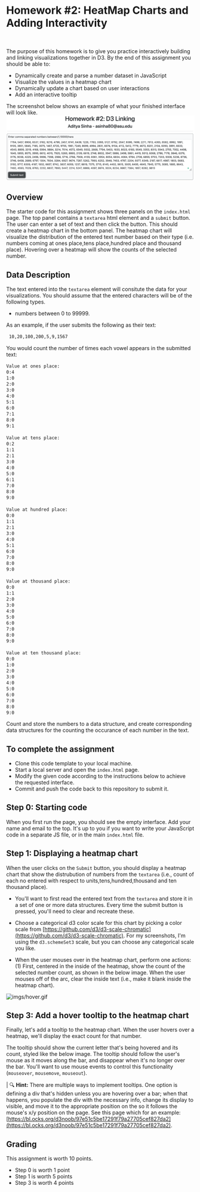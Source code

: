 # Homework #2: HeatMap Charts and Adding Interactivity

<br>
<p>The purpose of this homework is to give you practice interactively building and linking visualizations together in D3. By the end of this assignment you should be able to:</p>

<ul>
<li>Dynamically create and parse a number dataset in JavaScript</li>
<li>Visualize the values in a heatmap chart</li>
<li>Dynamically update a chart based on user interactions</li>
<li>Add an interactive tooltip</li>
</ul>

The screenshot below shows an example of what your finished interface will look like.
![first.png](first.png)

## Overview

The starter code for this assignment shows three panels on the `index.html` page. The top panel contains a `textarea` html element and a `submit` button. The user can enter a set of text and then click the button. This should create a heatmap chart in the bottom panel. The heatmap chart will visualize the distribution of the entered text number based on their type (i.e. numbers coming at ones place,tens place,hundred place and thousand place). Hovering over a heatmap will show the counts of the selected number.

## Data Description

The text entered into the `textarea` element will consitute the data for your visualizations. You should assume that the entered characters will be of the following types. 
- numbers between 0 to 99999.



As an example, if the user submits the following as their text:

```html
 10,20,100,200,5,9,1567
```

You would count the number of times each vowel appears in the submitted text:

```
Value at ones place:
0:4
1:0
2:0
3:0
4:0
5:1
6:0
7:1
8:0
9:1

Value at tens place:
0:2
1:1
2:1
3:0
4:0
5:0
6:1
7:0
8:0
9:0

Value at hundred place:
0:0
1:1
2:1
3:0
4:0
5:1
6:0
7:0
8:0
9:0

Value at thousand place:
0:0
1:1
2:0
3:0
4:0
5:0
6:0
7:0
8:0
9:0

Value at ten thousand place:
0:0
1:0
2:0
3:0
4:0
5:0
6:0
7:0
8:0
9:0
 ```
Count and store the numbers to a data structure, and create corresponding data structures for the counting the occurance of each number in the text. 

## To complete the assignment

- Clone this code template to your local machine.
- Start a local server and open the `index.html` page.
- Modify the given code according to the instructions below to achieve the requested interface.
- Commit and push the code back to this repository to submit it.


## Step 0: Starting code

When you first run the page, you should see the empty interface. Add your name and email to the top. It's up to you if you want to write your JavaScript code in a separate JS file, or in the main `index.html` file.

## Step 1: Displaying a heatmap chart

When the user clicks on the `Submit` button, you should display a heatmap chart  that show the distrubution of numbers  from the `textarea` (i.e., count of each no entered with respect to units,tens,hundred,thousand and ten thousand place).

- You'll want to first read the entered text from the `textarea` and store it in a set of one or more data structures. Every time the submit button is pressed, you'll need to clear and recreate these.

- Choose a categorical d3 color scale for this chart by picking a color scale from [https://github.com/d3/d3-scale-chromatic](https://github.com/d3/d3-scale-chromatic). For my screenshots, I'm using the `d3.schemeSet3` scale, but you can choose any categorical scale you like.
- When the user mouses over in the heatmap chart, perform one actions: (1) First, centered in the inside of the heatmap, show the count of the selected number count, as shown in the below image.  When the user mouses off of the arc, clear the inside text (i.e., make it blank inside the heatmap chart).

![imgs/hover.gif](imgs/)

## Step 3: Add a hover tooltip to the heatmap chart

Finally, let's add a tooltip to the heatmap chart. When the user hovers over a heatmap, we'll display the exact count for that number.

The tooltip should show the current letter that's being hovered and its count, styled like the below image. The tooltip should follow the user's mouse as it moves along the bar, and disappear when it's no longer over the bar. You'll want to use mouse events to control this functionality (`mouseover`, `mousemove`, `mouseout`). 

| 🔍 **Hint:** There are multiple ways to implement tooltips. One option is defining a div that's hidden unless you are hovering over a bar; when that happens, you populate the div with the necessary info, change its display to visible, and move it to the appropriate position on the so it follows the mouse's x/y position on the page. See  this page which for an example: [https://bl.ocks.org/d3noob/97e51c5be17291f79a27705cef827da2](https://bl.ocks.org/d3noob/97e51c5be17291f79a27705cef827da2).


## Grading

This assignment is worth 10 points.

- Step 0 is worth 1 point
- Step 1 is worth 5 points
- Step 3 is worth 4 points
